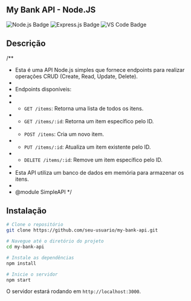 ## My Bank API - Node.JS

![Node.js Badge](https://img.shields.io/badge/Node.js-339933?style=for-the-badge&logo=nodedotjs&logoColor=white)
![Express.js Badge](https://img.shields.io/badge/Express.js-000000?style=for-the-badge&logo=express&logoColor=white)
![VS Code Badge](https://img.shields.io/badge/Made%20with-VS%20Code-007ACC?style=for-the-badge&logo=visualstudiocode&logoColor=white)

## Descrição

/\*\*

- Esta é uma API Node.js simples que fornece endpoints para realizar operações CRUD (Create, Read, Update, Delete).
-
- Endpoints disponíveis:
-
- - `GET /items`: Retorna uma lista de todos os itens.
- - `GET /items/:id`: Retorna um item específico pelo ID.
- - `POST /items`: Cria um novo item.
- - `PUT /items/:id`: Atualiza um item existente pelo ID.
- - `DELETE /items/:id`: Remove um item específico pelo ID.
-
- Esta API utiliza um banco de dados em memória para armazenar os itens.
-
- @module SimpleAPI
  \*/

## Instalação

```bash
# Clone o repositório
git clone https://github.com/seu-usuario/my-bank-api.git

# Navegue até o diretório do projeto
cd my-bank-api

# Instale as dependências
npm install

# Inicie o servidor
npm start
```

O servidor estará rodando em `http://localhost:3000`.
